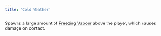 ```yaml
---
title: 'Cold Weather'
---
```


Spawns a large amount of [Freezing Vapour](https://noita.wiki.gg/wiki/Freezing_Vapour) above the player, which causes damage on contact.
